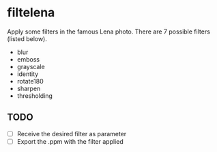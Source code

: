 # filtelena

Apply some filters in the famous Lena photo. There are 7 possible filters (listed below).

* blur
* emboss
* grayscale
* identity
* rotate180  
* sharpen
* thresholding

## TODO
- [ ] Receive the desired filter as parameter 
- [ ] Export the .ppm with the filter applied
